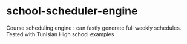 # school-scheduler-engine
Course scheduling engine  : can fastly generate full weekly schedules. Tested with Tunisian High school examples
